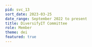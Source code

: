 ```yaml
---
pid: svc_13
sort_date: 2023-03-25
date_range: September 2022 to present
title: DiversifyIT Committee
role: Member
theme: dei
featured: true
---
```

